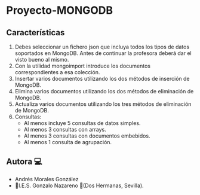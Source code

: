 # Proyecto-MONGODB

## Características
1. Debes seleccionar un fichero json que incluya todos los tipos de datos soportados en MongoDB. Antes de continuar la profesora deberá dar el visto bueno al mismo.
2. Con la utilidad mongoimport introduce los documentos correspondientes a esa colección.
3. Insertar varios documentos utilizando los dos métodos de inserción de MongoDB.
4. Elimina varios documentos utilizando los dos métodos de eliminación de MongoDB.
5. Actualiza varios documentos utilizando los tres métodos de eliminación de MongoDB.
6. Consultas:
	* Al menos incluye 5 consultas de datos simples.
	* Al menos 3 consultas con arrays.
	* Al menos 3 consultas con documentos embebidos.
	* Al menos 1 consulta de agrupación.
## Autora :computer:
* Andrés Morales González
* :school:I.E.S. Gonzalo Nazareno :round_pushpin:(Dos Hermanas, Sevilla).
